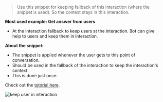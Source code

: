 > Use this snippet for keeping fallback of this interaction (where the snippet is used). So the context stays in this interaction.

**Most used example: Get answer from users**
- At the interaction fallback to keep users at the interaction. Bot can give help to users and keep them in interaction.

**About the snippet:**
- The snippet is applied whenever the user gets to this point of conversation.
- Should be used in the fallback of the interaction to keep the interaction's context.
- This is done just once.

Check out the [tutorial here](http://docs.wingbot.ai/context/AnswerTheQuestion/AnswerTheQuestion.html).

![keep user in interaction](https://github.com/wingbotai/wingbot/raw/master/plugins/ai.wingbot.keepInInteraction/keepInInteractionJustOnce.png)